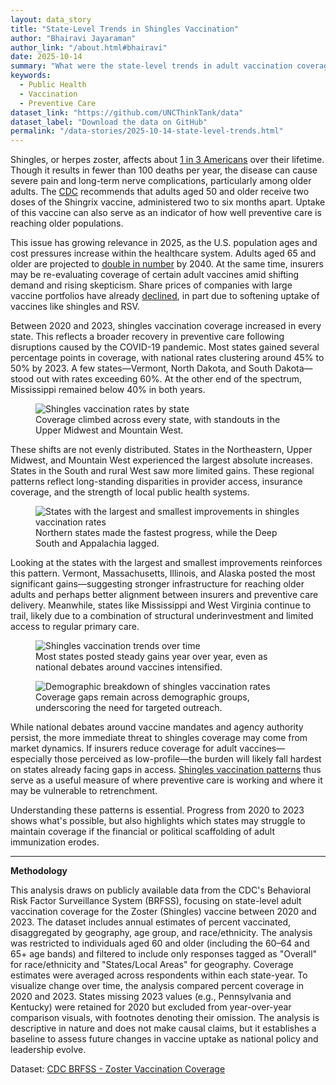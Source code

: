 ```yaml
---
layout: data_story
title: "State-Level Trends in Shingles Vaccination"
author: "Bhairavi Jayaraman"
author_link: "/about.html#bhairavi"
date: 2025-10-14
summary: "What were the state-level trends in adult vaccination coverage leading up to recent CDC/ACIP leadership changes, and which states may be most vulnerable to future declines?"
keywords:
  - Public Health
  - Vaccination
  - Preventive Care
dataset_link: "https://github.com/UNCThinkTank/data"
dataset_label: "Download the data on GitHub"
permalink: "/data-stories/2025-10-14-state-level-trends.html"
---
```


<section class="story-intro">
  <p>
    Shingles, or herpes zoster, affects about <a href="https://www.cdc.gov/shingles/data-research/index.html" target="_blank" rel="noopener">1 in 3 Americans</a> over their lifetime. Though it results in fewer than 100 deaths per year, the disease can cause severe pain and long-term nerve complications, particularly among older adults. The <a href="https://www.factcheck.org/2025/05/rfk-jr-s-misleading-line-on-the-chickenpox-vaccine/" target="_blank" rel="noopener">CDC</a> recommends that adults aged 50 and older receive two doses of the Shingrix vaccine, administered two to six months apart. Uptake of this vaccine can also serve as an indicator of how well preventive care is reaching older populations.
  </p>

  <p>
    This issue has growing relevance in 2025, as the U.S. population ages and cost pressures increase within the healthcare system. Adults aged 65 and older are projected to <a href="https://www.urban.org/policy-centers/cross-center-initiatives/program-retirement-policy/projects/data-warehouse/what-future-holds/us-population-aging#:~:text=The%20number%20of%20Americans%20ages,down%20from%203.7%20in%201970" target="_blank" rel="noopener">double in number</a> by 2040. At the same time, insurers may be re-evaluating coverage of certain adult vaccines amid shifting demand and rising skepticism. Share prices of companies with large vaccine portfolios have already <a href="https://www.npr.org/sections/shots-health-news/2024/12/06/nx-s1-5218574/rfk-vaccines-anti-vaccine-infectious-disease" target="_blank" rel="noopener">declined</a>, in part due to softening uptake of vaccines like shingles and RSV.
  </p>

  <div class="work-images grid"></div>
</section>

<section class="story-body-content">
  <p>
    Between 2020 and 2023, shingles vaccination coverage increased in every state. This reflects a broader recovery in preventive care following disruptions caused by the COVID-19 pandemic. Most states gained several percentage points in coverage, with national rates clustering around 45% to 50% by 2023. A few states—Vermont, North Dakota, and South Dakota—stood out with rates exceeding 60%. At the other end of the spectrum, Mississippi remained below 40% in both years.
  </p>

  <figure class="story-figure">
    <img src="{{ '/assets/images/Blog 1_ShinglesVax/Navy.orangeviz1.png' | relative_url }}" alt="Shingles vaccination rates by state" class="img-responsive large-img" onclick="openPopup('{{ '/assets/images/Blog 1_ShinglesVax/Navy.orangeviz1.png' | relative_url }}', 'Shingles vaccination rates by state')">
    <figcaption>Coverage climbed across every state, with standouts in the Upper Midwest and Mountain West.</figcaption>
  </figure>

  <p>
    These shifts are not evenly distributed. States in the Northeastern, Upper Midwest, and Mountain West experienced the largest absolute increases. States in the South and rural West saw more limited gains. These regional patterns reflect long-standing disparities in provider access, insurance coverage, and the strength of local public health systems.
  </p>

  <figure class="story-figure">
    <img src="{{ '/assets/images/Blog 1_ShinglesVax/Navy.orangeviz2.png' | relative_url }}" alt="States with the largest and smallest improvements in shingles vaccination rates" class="img-responsive large-img" onclick="openPopup('{{ '/assets/images/Blog 1_ShinglesVax/Navy.orangeviz2.png' | relative_url }}', 'States with the largest and smallest improvements in shingles vaccination rates')">
    <figcaption>Northern states made the fastest progress, while the Deep South and Appalachia lagged.</figcaption>
  </figure>

  <p>
    Looking at the states with the largest and smallest improvements reinforces this pattern. Vermont, Massachusetts, Illinois, and Alaska posted the most significant gains—suggesting stronger infrastructure for reaching older adults and perhaps better alignment between insurers and preventive care delivery. Meanwhile, states like Mississippi and West Virginia continue to trail, likely due to a combination of structural underinvestment and limited access to regular primary care.
  </p>

  <figure class="story-figure">
    <img src="{{ '/assets/images/Blog 1_ShinglesVax/Navy.orangeviz3.png' | relative_url }}" alt="Shingles vaccination trends over time" class="img-responsive large-img" onclick="openPopup('{{ '/assets/images/Blog 1_ShinglesVax/Navy.orangeviz3.png' | relative_url }}', 'Shingles vaccination trends over time')">
    <figcaption>Most states posted steady gains year over year, even as national debates around vaccines intensified.</figcaption>
  </figure>

  <figure class="story-figure">
    <img src="{{ '/assets/images/Blog 1_ShinglesVax/Navy.orangeviz4.png' | relative_url }}" alt="Demographic breakdown of shingles vaccination rates" class="img-responsive large-img" onclick="openPopup('{{ '/assets/images/Blog 1_ShinglesVax/Navy.orangeviz4.png' | relative_url }}', 'Demographic breakdown of shingles vaccination rates')">
    <figcaption>Coverage gaps remain across demographic groups, underscoring the need for targeted outreach.</figcaption>
  </figure>

  <p>
    While national debates around vaccine mandates and agency authority persist, the more immediate threat to shingles coverage may come from market dynamics. If insurers reduce coverage for adult vaccines—especially those perceived as low-profile—the burden will likely fall hardest on states already facing gaps in access. <a href="https://www.ssph-journal.org/journals/public-health-reviews/articles/10.3389/phrs.2024.1606679/full" target="_blank" rel="noopener">Shingles vaccination patterns</a> thus serve as a useful measure of where preventive care is working and where it may be vulnerable to retrenchment.
  </p>

  <p>
    Understanding these patterns is essential. Progress from 2020 to 2023 shows what's possible, but also highlights which states may struggle to maintain coverage if the financial or political scaffolding of adult immunization erodes.
  </p>
</section>

<hr class="story-divider">

<section class="methodology-block">
  <p class="methodology-title"><strong>Methodology</strong><br/></p>
  <p class="footnote-text">
    This analysis draws on publicly available data from the CDC's Behavioral Risk Factor Surveillance System (BRFSS), focusing on state-level adult vaccination coverage for the Zoster (Shingles) vaccine between 2020 and 2023. The dataset includes annual estimates of percent vaccinated, disaggregated by geography, age group, and race/ethnicity. The analysis was restricted to individuals aged 60 and older (including the 60–64 and 65+ age bands) and filtered to include only responses tagged as "Overall" for race/ethnicity and "States/Local Areas" for geography. Coverage estimates were averaged across respondents within each state-year. To visualize change over time, the analysis compared percent coverage in 2020 and 2023. States missing 2023 values (e.g., Pennsylvania and Kentucky) were retained for 2020 but excluded from year-over-year comparison visuals, with footnotes denoting their omission. The analysis is descriptive in nature and does not make causal claims, but it establishes a baseline to assess future changes in vaccine uptake as national policy and leadership evolve.
  </p>
  <p class="footnote-text">
    Dataset: <a class="work-dataset" href="https://data.cdc.gov/api/views/aetd-68ew/rows.csv?accessType=DOWNLOAD" target="_blank" rel="noopener">CDC BRFSS - Zoster Vaccination Coverage</a>
  </p>
</section>
